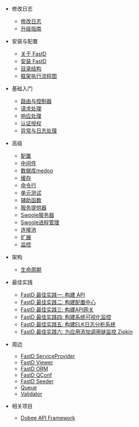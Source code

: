 - 修改日志
  - [修改日志](zh-cn/change-log.md)
  - [升级指南](zh-cn/upgrade.md)

- 安装与配置
    - [关于 FastD](zh-cn/1-1-about-fastd.md)
    - [安装 FastD](zh-cn/1-2-installing.md)
    - [目录结构](zh-cn/1-3-directory-structure.md)
    - [框架执行流程图](zh-cn/1-4-flow.md)


- 基础入门
    - [路由与控制器](zh-cn/2-1-routing-and-controllers.md)
    - [请求处理](zh-cn/2-2-request-handling.md)
    - [响应处理](zh-cn/2-3-response-handling.md)
    - [认证授权](zh-cn/2-4-authorization.md)
    - [异常与日志处理](zh-cn/2-5-exception-logger-handling.md)

- 高级
    - [配置](zh-cn/3-1-configuration.md)
    - [中间件](zh-cn/3-2-middleware.md)
    - [数据库medoo](zh-cn/3-3-database.md)
    - [缓存](zh-cn/3-4-cache.md)
    - [命令行](zh-cn/3-5-console.md)
    - [单元测试](zh-cn/3-6-testcase.md)
    - [辅助函数](zh-cn/3-7-helpers.md)
    - [服务提供器](zh-cn/3-8-service-provider.md)
    - [Swoole服务器](zh-cn/3-9-swoole-server.md)
    - [Swoole进程管理](zh-cn/3-10-swoole-processor.md)
    - [连接池](zh-cn/3-11-connection-pool.md)
    - [扩展](zh-cn/3-12-extend.md)
    - [监控](zh-cn/3-13-monitor.md)

- 架构
    - [生命周期](zh-cn/4-1-lifecycle.md)

- 最佳实践
    - [FastD 最佳实践一: 构建 API](blog/practice/practice-1-created-api.md)
    - [FastD 最佳实践二: 构建配置中心](blog/practice/practice-2-created-configure.md)
    - [FastD 最佳实践三: 构建API网关](blog/practice/practice-3-created-gateway.md)
    - [FastD 最佳实践四: 构建系统可视化监控](blog/practice/practice-4-created-monitor.md)
    - [FastD 最佳实践五: 构建ELK日志分析系统](blog/practice/practice-5-created-log.md)
    - [FastD 最佳实践六: 为应用添加调用链监控 Zipkin](blog/practice/practice-6-created-zipkin.md)

- 周边
    * [FastD ServiceProvider](https://github.com/linghit/service-provider)
    * [FastD Viewer](https://github.com/JanHuang/viewer)
    * [FastD ORM](https://github.com/zqhong/fastd-eloquent)
    * [FastD QConf](https://github.com/JanHuang/QConfServiceProvider)
    * [FastD Seeder](https://github.com/RunnerLee/fastd-seeder)
    * [Queue](https://github.com/RunnerLee/queue)
    * [Validator](https://github.com/RunnerLee/validator)

- 相关项目
    * [Dobee API Framework](https://github.com/JanHuang/dobee)
